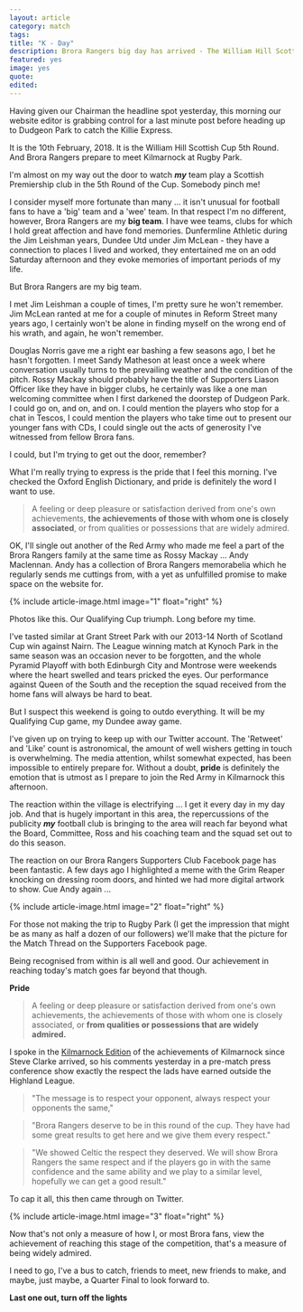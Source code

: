 ```yaml
---
layout: article
category: match
tags:
title: "K - Day"
description: Brora Rangers big day has arrived - The William Hill Scottish Cup 5th Round.
featured: yes
image: yes
quote:
edited:
---
```

Having given our Chairman the headline spot yesterday, this morning our website editor is grabbing control for a last minute post before heading up to Dudgeon Park to catch the Killie Express.

It is the 10th February, 2018. It is the William Hill Scottish Cup 5th Round. And Brora Rangers prepare to meet Kilmarnock at Rugby Park.

I'm almost on my way out the door to watch ***my*** team play a Scottish Premiership club in the 5th Round of the Cup. Somebody pinch me!

I consider myself more fortunate than many ... it isn't unusual for football fans to have a 'big' team and a 'wee' team. In that respect I'm no different, however, Brora Rangers are my **big team**. I have wee teams, clubs for which I hold great affection and have fond memories. Dunfermline Athletic during the Jim Leishman years, Dundee Utd under Jim McLean - they have a connection to places I lived and worked, they entertained me on an odd Saturday afternoon and they evoke memories of important periods of my life.

But Brora Rangers are my big team.

I met Jim Leishman a couple of times, I'm pretty sure he won't remember. Jim McLean ranted at me for a couple of minutes in Reform Street many years ago, I certainly won't be alone in finding myself on the wrong end of his wrath, and again, he won't remember.

Douglas Norris gave me a right ear bashing a few seasons ago, I bet he hasn't forgotten. I meet Sandy Matheson at least once a week where conversation usually turns to the prevailing weather and the condition of the pitch. Rossy Mackay should probably have the title of Supporters Liason Officer like they have in bigger clubs, he certainly was like a one man welcoming committee when I first darkened the doorstep of Dudgeon Park. I could go on, and on, and on. I could mention the players who stop for a chat in Tescos, I could mention the players who take time out to present our younger fans with CDs, I could single out the acts of generosity I've witnessed from fellow Brora fans.

I could, but I'm trying to get out the door, remember?

What I'm really trying to express is the pride that I feel this morning. I've checked the Oxford English Dictionary, and pride is definitely the word I want to use.

>A feeling or deep pleasure or satisfaction derived from one's own achievements, **the achievements of those with whom one is closely associated**, or from qualities or possessions that are widely admired.

OK, I'll single out another of the Red Army who made me feel a part of the Brora Rangers family at the same time as Rossy Mackay ... Andy Maclennan. Andy has a collection of Brora Rangers memorabelia which he regularly sends me cuttings from, with a yet as unfulfilled promise to make space on the website for.

{% include article-image.html image="1" float="right" %}

Photos like this. Our Qualifying Cup triumph. Long before my time.

I've tasted similar at Grant Street Park with our 2013-14 North of Scotland Cup win against Nairn. The League winning match at Kynoch Park in the same season was an occasion never to be forgotten, and the whole Pyramid Playoff with both Edinburgh City and Montrose were weekends where the heart swelled and tears pricked the eyes. Our performance against Queen of the South and the reception the squad received from the home fans will always be hard to beat.

But I suspect this weekend is going to outdo everything. It will be my Qualifying Cup game, my Dundee away game.

I've given up on trying to keep up with our Twitter account. The 'Retweet' and 'Like' count is astronomical, the amount of well wishers getting in touch is overwhelming. The media attention, whilst somewhat expected, has been impossible to entirely prepare for. Without a doubt, **pride** is definitely the emotion that is utmost as I prepare to join the Red Army in Kilmarnock this afternoon.

The reaction within the village is electrifying ... I get it every day in my day job. And that is hugely important in this area, the repercussions of the publicity ***my*** football club is bringing to the area will reach far beyond what the Board, Committee, Ross and his coaching team and the squad set out to do this season.

The reaction on our Brora Rangers Supporters Club Facebook page has been fantastic. A few days ago I highlighted a meme with the Grim Reaper knocking on dressing room doors, and hinted we had more digital artwork to show. Cue Andy again ...

{% include article-image.html image="2" float="right" %}

For those not making the trip to Rugby Park (I get the impression that might be as many as half a dozen of our followers) we'll make that the picture for the Match Thread on the Supporters Facebook page.

Being recognised from within is all well and good. Our achievement in reaching today's match goes far beyond that though.

**Pride**

>A feeling or deep pleasure or satisfaction derived from one's own achievements, the achievements of those with whom one is closely associated, or **from qualities or possessions that are widely admired.**

I spoke in the [Kilmarnock Edition](/2018/02/06/the-kilmarnock-edition/) of the achievements of Kilmarnock since Steve Clarke arrived, so his comments yesterday in a pre-match press conference show exactly the respect the lads have earned outside the Highland League.

>"The message is to respect your opponent, always respect your opponents the same,"

>"Brora Rangers deserve to be in this round of the cup.
They have had some great results to get here and we give them every respect."

>"We showed Celtic the respect they deserved.
We will show Brora Rangers the same respect and if the players go in with the same confidence and the same ability and we play to a similar level, hopefully we can get a good result."

To cap it all, this then came through on Twitter.

{% include article-image.html image="3" float="right" %}

Now that's not only a measure of how I, or most Brora fans, view the achievement of reaching this stage of the competition, that's a measure of being widely admired.

I need to go, I've a bus to catch, friends to meet, new friends to make, and maybe, just maybe, a Quarter Final to look forward to.

**Last one out, turn off the lights**
